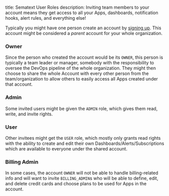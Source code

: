 title: Sematext User Roles
description: Inviting team members to your account means they get access to all your Apps, dashboards, notification hooks, alert rules, and everything else!

Typically you might have one person create an account by [signing up](https://apps.sematext.com/ui/registration). 
This account might be considered a _parent_ account for your whole organization.  

### Owner
Since the person who created the account would be its `OWNER`, this person
is typically a team leader or manager, somebody with the responsibility to 
oversee the DevOps pipeline of the whole organization. They might then choose 
to share the whole Account with every other person from the team/organization 
to allow others to easily access all Apps created under that account.

### Admin
Some invited users might be given the `ADMIN` role, which gives
them read, write, and invite rights. 

### User
Other invitees might get the
`USER` role, which mostly only grants read rights with the ability to
create and edit their own Dashboards/Alerts/Subscriptions which are
available to everyone under the shared account. 

### Billing Admin
In some cases, the account `OWNER` will not be able to handle billing-related 
info and will want to invite `BILLING_ADMIN`s who will be able to define, 
edit, and delete credit cards and choose plans to be used for Apps in the 
account.
